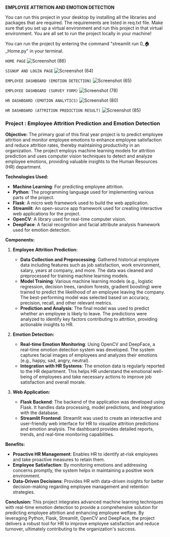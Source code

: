 **EMPLOYEE ATTRITION AND EMOTION DETECTION**

You can run this project in your desktop by installing all the libraries and packages that are required. The requirements are listed in req.txt file. 
Make sure that you set up a virtual environment and run this project in that virtual environment. 
You are all set to run the project locally in your machine!

You can run the project by entering the command "streamlit run 0_🏠_Home.py" in your terminal.

`HOME PAGE`
![Screenshot (86)](https://github.com/FaaizMohamed/Employee_Attrition/assets/125682181/526e9b73-f50c-45e6-bc2a-0cc150455462)

`SIGNUP AND LOGIN PAGE`
![Screenshot (64)](https://github.com/FaaizMohamed/Employee_Attrition/assets/125682181/7fbf7eee-bd4d-4f6d-9c40-726c6638a4e1)

`EMPLOYEE DASHBOARD (EMOTION DETECTION)`
![Screenshot (65)](https://github.com/FaaizMohamed/Employee_Attrition/assets/125682181/88d54424-5ce8-402b-a219-bb4460d29d1b)

`EMPLOYEE DASHBOARD (SURVEY FORM)`
![Screenshot (78)](https://github.com/FaaizMohamed/Employee_Attrition/assets/125682181/2451a948-5a87-4056-9e4a-98988783b116)

`HR DASHBOARD (EMOTION ANALYTICS)`
![Screenshot (80)](https://github.com/FaaizMohamed/Employee_Attrition/assets/125682181/e9cd543f-ce92-486b-a772-d3fbbffa06fc)

`HR DASHBOARD (ATTRITION PREDICTION RESULT)`
![Screenshot (85)](https://github.com/FaaizMohamed/Employee_Attrition/assets/125682181/2147abec-d646-4697-8bcc-80537899505a)

### Project : Employee Attrition Prediction and Emotion Detection

**Objective:**
The primary goal of this final year project is to predict employee attrition and monitor employee emotions to enhance employee satisfaction and reduce attrition rates, thereby maintaining productivity in an organization. The project employs machine learning models for attrition prediction and uses computer vision techniques to detect and analyze employee emotions, providing valuable insights to the Human Resources (HR) department.

**Technologies Used:**
- **Machine Learning**: For predicting employee attrition.
- **Python**: The programming language used for implementing various parts of the project.
- **Flask**: A micro web framework used to build the web application.
- **Streamlit**: An open-source app framework used for creating interactive web applications for the project.
- **OpenCV**: A library used for real-time computer vision.
- **DeepFace**: A facial recognition and facial attribute analysis framework used for emotion detection.

**Components:**

1. **Employee Attrition Prediction:**
   - **Data Collection and Preprocessing**: Gathered historical employee data including features such as job satisfaction, work environment, salary, years at company, and more. The data was cleaned and preprocessed for training machine learning models.
   - **Model Training**: Various machine learning models (e.g., logistic regression, decision trees, random forests, gradient boosting) were trained to predict the likelihood of an employee leaving the company. The best-performing model was selected based on accuracy, precision, recall, and other relevant metrics.
   - **Prediction and Analysis**: The final model was used to predict whether an employee is likely to leave. The predictions were analyzed to identify key factors contributing to attrition, providing actionable insights to HR.

2. **Emotion Detection:**
   - **Real-time Emotion Monitoring**: Using OpenCV and DeepFace, a real-time emotion detection system was developed. The system captures facial images of employees and analyzes their emotions (e.g., happy, sad, angry, neutral).
   - **Integration with HR Systems**: The emotion data is regularly reported to the HR department. This helps HR understand the emotional well-being of employees and take necessary actions to improve job satisfaction and overall morale.

3. **Web Application:**
   - **Flask Backend**: The backend of the application was developed using Flask. It handles data processing, model predictions, and integration with the database.
   - **Streamlit Frontend**: Streamlit was used to create an interactive and user-friendly web interface for HR to visualize attrition predictions and emotion analysis. The dashboard provides detailed reports, trends, and real-time monitoring capabilities.

**Benefits:**
- **Proactive HR Management**: Enables HR to identify at-risk employees and take proactive measures to retain them.
- **Employee Satisfaction**: By monitoring emotions and addressing concerns promptly, the system helps in maintaining a positive work environment.
- **Data-Driven Decisions**: Provides HR with data-driven insights for better decision-making regarding employee management and retention strategies.

**Conclusion:**
This project integrates advanced machine learning techniques with real-time emotion detection to provide a comprehensive solution for predicting employee attrition and enhancing employee welfare. By leveraging Python, Flask, Streamlit, OpenCV and DeepFace, the project delivers a robust tool for HR to improve employee satisfaction and reduce turnover, ultimately contributing to the organization's success.

